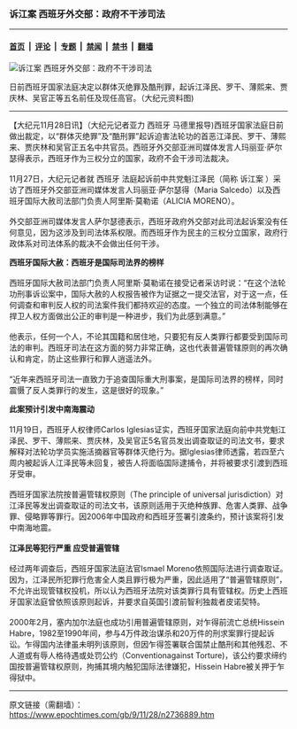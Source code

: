 ### 诉江案 西班牙外交部：政府不干涉司法

---

#### [首页](../../../..?n2736889) &nbsp;|&nbsp; [评论](../../../../../epoch-comment?n2736889) &nbsp;|&nbsp; [专题](../../../../../epoch-special?n2736889) &nbsp;|&nbsp; [禁闻](../../../../../epoch-news?n2736889) &nbsp;|&nbsp; [禁书](../../../../../books?n2736889) &nbsp;|&nbsp; [翻墙](https://github.com/gfw-breaker/nogfw/blob/master/README.md?n2736889)


<div><img alt="诉江案 西班牙外交部：政府不干涉司法" class="attachment-djy_600_400 size-djy_600_400 wp-post-image" src="https://i.epochtimes.com/assets/uploads/2009/11/911280310481459.jpg"/>
<div class="caption">
 <p>
  日前西班牙国家法庭决定以群体灭绝罪及酷刑罪，起诉江泽民、罗干、薄熙来、贾庆林、吴官正等五名前任及现任高官。（大纪元资料图)
 </p>
</div></div><hr/><div class="post_content" id="artbody" itemprop="articleBody">
 <!-- article content begin -->
 <p>
  【大纪元11月28日讯】（大纪元记者亚力
  <ok href="https://www.epochtimes.com/gb/tag/%E8%A5%BF%E7%8F%AD%E7%89%99.html">
   西班牙
  </ok>
  马德里报导)西班牙国家法庭日前做出裁定，以“群体灭绝罪”及“酷刑罪”起诉迫害法轮功的首恶江泽民、罗干、薄熙来、贾庆林和吴官正五名中共官员。西班牙外交部亚洲司媒体发言人玛丽亚‧萨尔瑟得表示，西班牙作为三权分立的国家，政府不会干涉司法裁决。
  <br/>
  <br/>
  11月27日，大纪元记者就
  <ok href="https://www.epochtimes.com/gb/tag/%E8%A5%BF%E7%8F%AD%E7%89%99.html">
   西班牙
  </ok>
  法庭起诉前中共党魁江泽民（简称
  <ok href="https://www.epochtimes.com/gb/tag/%E8%AF%89%E6%B1%9F%E6%A1%88.html">
   诉江案
  </ok>
  ）采访了西班牙外交部亚洲司媒体发言人玛丽亚‧萨尔瑟得（Maria Salcedo）以及西班牙国际大赦司法部门负责人阿里斯‧莫勒诺（ALICIA MORENO）。
  <br/>
  <br/>
  外交部亚洲司媒体发言人萨尔瑟德表示，西班牙政府外交部对此司法起诉案没有任何意见，因为这涉及到司法体系权限。而西班牙作为民主的三权分立国家，政府行政体系对司法体系的裁决不会做出任何干涉。
 </p>
 <p>
  <b>
   西班牙国际大赦：西班牙是国际司法界的榜样
  </b>
  <br/>
  <br/>
  西班牙国际大赦司法部门负责人阿里斯‧莫勒诺在接受记者采访时说：“在这个法轮功刑事诉讼案中，国际大赦的人权报告被作为证据之一提交法官，对于这一点，任何调查和审判反人权的司法案件我们都持欢迎的态度。一个独立的司法体制能够在捍卫人权方面做出公正的审判是一种进步，我们为此感到满意。”
  <br/>
  <br/>
  他表示，任何一个人，不论其国籍和居住地，只要犯有反人类罪行都要受到国际司法的审判。西班牙司法在这方面的努力非常正确，这也代表普遍管辖原则的再次确认和肯定，防止这些罪行和罪人逍遥法外。
  <br/>
  <br/>
  “近年来西班牙司法一直致力于追查国际重大刑事案，是国际司法界的榜样，同时震慑了反人类罪行的发生，这是很好的现象。”
 </p>
 <p>
  <b>
   此案预计引发中南海震动
  </b>
  <br/>
  <br/>
  11月19日，西班牙人权律师Carlos Iglesias证实，西班牙国家法庭向前中共党魁江泽民、罗干、薄熙来、贾庆林，及吴官正5名官员发出调查取证的司法文书，要求解释对法轮功学员实施活摘器官等群体灭绝行为。据Iglesias律师透露，若四至六周内被起诉人江泽民等未回复，被告人将面临国际逮捕令，并将被要求引渡到西班牙受审。
  <br/>
  <br/>
  西班牙国家法院按普遍管辖权原则（The principle of universal jurisdiction）对江泽民等发出调查取证的司法文书，该原则适用于灭绝种族罪、危害人类罪、战争罪、侵略罪等罪行。因2006年中国政府和西班牙签署引渡条约，预计该案将引发中南海地震。
  <br/>
  <br/>
  <b>
   江泽民等犯行严重 应受普遍管辖
  </b>
  <br/>
  <br/>
  经过两年调查后，西班牙国家法庭法官Ismael Moreno依照国际法进行调查取证。因为，江泽民所犯罪行危害全人类且罪行极为严重，因此适用了“普遍管辖原则”，不允许出现管辖权投机，所以认为西班牙法院对该类罪行具有管辖权。历史上西班牙国家法庭曾依照该原则起诉，并要求自英国引渡前智利独裁者皮诺契特。
  <br/>
  <br/>
  2000年2月，塞内加尔法庭也成功引用普遍管辖原则，对乍得前流亡总统Hissein Habre，1982至1990年间，参与4万件政治谋杀和20万件的刑求案罪行提起诉讼。乍得国内法律虽未明列该原则，但因乍得签署联合国禁止酷刑和其他残忍、不人道或有辱人格待遇或处罚公约（Conventionagainst Torture)，该公约要求缔约国按普遍管辖权原则，拘捕其境内触犯国际法律嫌犯，Hissein Habre被关押于乍得狱中。
 </p>
 <!-- article content end -->
 <div id="below_article_ad">
 </div>
</div>


---

原文链接（需翻墙）：https://www.epochtimes.com/gb/9/11/28/n2736889.htm